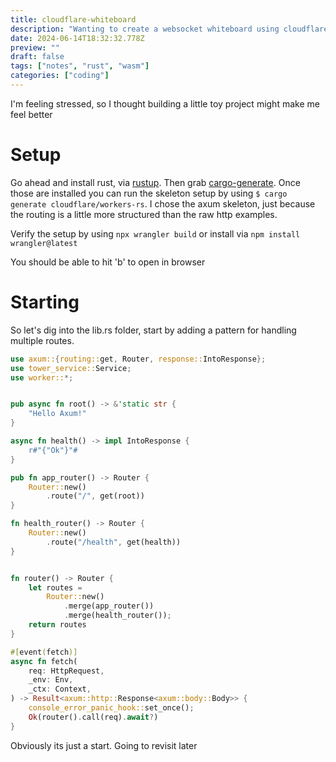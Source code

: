 ```yaml
---
title: cloudflare-whiteboard
description: "Wanting to create a websocket whiteboard using cloudflare web workers"
date: 2024-06-14T18:32:32.778Z
preview: ""
draft: false
tags: ["notes", "rust", "wasm"]
categories: ["coding"]
---
```


I'm feeling stressed, so I thought building a little toy project might make me feel better

# Setup

Go ahead and install rust, via [rustup](https://www.rust-lang.org/tools/install). Then grab [cargo-generate](https://github.com/cargo-generate/cargo-generate). Once those are installed you can run the skeleton
setup by using `$ cargo generate cloudflare/workers-rs`. I chose the axum skeleton, just because the routing is a little more structured than
the raw http examples.

Verify the setup by using `npx wrangler build` or install via `npm install wrangler@latest`

You should be able to hit 'b' to open in browser

# Starting

So let's dig into the lib.rs folder, start by adding a pattern for handling multiple routes.

```rust
use axum::{routing::get, Router, response::IntoResponse};
use tower_service::Service;
use worker::*;


pub async fn root() -> &'static str {
    "Hello Axum!"
}

async fn health() -> impl IntoResponse {
    r#"{"Ok"}"#
}

pub fn app_router() -> Router {
    Router::new()
        .route("/", get(root))
}

fn health_router() -> Router {
    Router::new() 
        .route("/health", get(health))
}


fn router() -> Router {
    let routes =
        Router::new()
            .merge(app_router())
            .merge(health_router());
    return routes
}

#[event(fetch)]
async fn fetch(
    req: HttpRequest,
    _env: Env,
    _ctx: Context,
) -> Result<axum::http::Response<axum::body::Body>> {
    console_error_panic_hook::set_once();
    Ok(router().call(req).await?)
}

```

Obviously its just a start. Going to revisit later